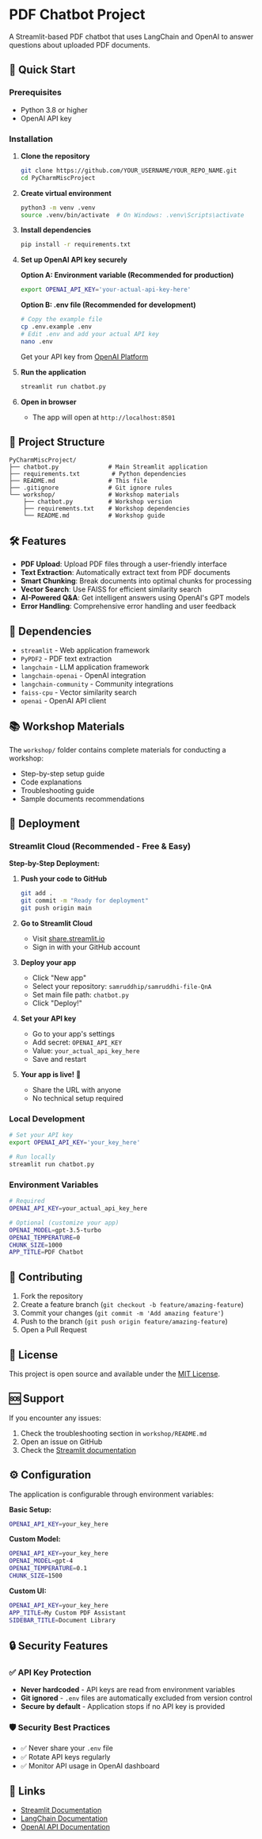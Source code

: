 # PDF Chatbot Project

A Streamlit-based PDF chatbot that uses LangChain and OpenAI to answer questions about uploaded PDF documents.

## 🚀 Quick Start

### Prerequisites
- Python 3.8 or higher
- OpenAI API key

### Installation

1. **Clone the repository**
   ```bash
   git clone https://github.com/YOUR_USERNAME/YOUR_REPO_NAME.git
   cd PyCharmMiscProject
   ```

2. **Create virtual environment**
   ```bash
   python3 -m venv .venv
   source .venv/bin/activate  # On Windows: .venv\Scripts\activate
   ```

3. **Install dependencies**
   ```bash
   pip install -r requirements.txt
   ```

4. **Set up OpenAI API key securely**
   
   **Option A: Environment variable (Recommended for production)**
   ```bash
   export OPENAI_API_KEY='your-actual-api-key-here'
   ```
   
   **Option B: .env file (Recommended for development)**
   ```bash
   # Copy the example file
   cp .env.example .env
   # Edit .env and add your actual API key
   nano .env
   ```
   
   Get your API key from [OpenAI Platform](https://platform.openai.com/)

5. **Run the application**
   ```bash
   streamlit run chatbot.py
   ```

6. **Open in browser**
   - The app will open at `http://localhost:8501`

## 📁 Project Structure

```
PyCharmMiscProject/
├── chatbot.py              # Main Streamlit application
├── requirements.txt         # Python dependencies
├── README.md               # This file
├── .gitignore              # Git ignore rules
└── workshop/               # Workshop materials
    ├── chatbot.py          # Workshop version
    ├── requirements.txt    # Workshop dependencies
    └── README.md           # Workshop guide
```

## 🛠️ Features

- **PDF Upload**: Upload PDF files through a user-friendly interface
- **Text Extraction**: Automatically extract text from PDF documents
- **Smart Chunking**: Break documents into optimal chunks for processing
- **Vector Search**: Use FAISS for efficient similarity search
- **AI-Powered Q&A**: Get intelligent answers using OpenAI's GPT models
- **Error Handling**: Comprehensive error handling and user feedback

## 🔧 Dependencies

- `streamlit` - Web application framework
- `PyPDF2` - PDF text extraction
- `langchain` - LLM application framework
- `langchain-openai` - OpenAI integration
- `langchain-community` - Community integrations
- `faiss-cpu` - Vector similarity search
- `openai` - OpenAI API client

## 📚 Workshop Materials

The `workshop/` folder contains complete materials for conducting a workshop:
- Step-by-step setup guide
- Code explanations
- Troubleshooting guide
- Sample documents recommendations

## 🚀 Deployment

### Streamlit Cloud (Recommended - Free & Easy)

**Step-by-Step Deployment:**

1. **Push your code to GitHub**
   ```bash
   git add .
   git commit -m "Ready for deployment"
   git push origin main
   ```

2. **Go to Streamlit Cloud**
   - Visit [share.streamlit.io](https://share.streamlit.io)
   - Sign in with your GitHub account

3. **Deploy your app**
   - Click "New app"
   - Select your repository: `samruddhip/samruddhi-file-QnA`
   - Set main file path: `chatbot.py`
   - Click "Deploy!"

4. **Set your API key**
   - Go to your app's settings
   - Add secret: `OPENAI_API_KEY`
   - Value: `your_actual_api_key_here`
   - Save and restart

5. **Your app is live!** 🎉
   - Share the URL with anyone
   - No technical setup required

### Local Development
```bash
# Set your API key
export OPENAI_API_KEY='your_key_here'

# Run locally
streamlit run chatbot.py
```

### Environment Variables
```bash
# Required
OPENAI_API_KEY=your_actual_api_key_here

# Optional (customize your app)
OPENAI_MODEL=gpt-3.5-turbo
OPENAI_TEMPERATURE=0
CHUNK_SIZE=1000
APP_TITLE=PDF Chatbot
```

## 🤝 Contributing

1. Fork the repository
2. Create a feature branch (`git checkout -b feature/amazing-feature`)
3. Commit your changes (`git commit -m 'Add amazing feature'`)
4. Push to the branch (`git push origin feature/amazing-feature`)
5. Open a Pull Request

## 📝 License

This project is open source and available under the [MIT License](LICENSE).

## 🆘 Support

If you encounter any issues:
1. Check the troubleshooting section in `workshop/README.md`
2. Open an issue on GitHub
3. Check the [Streamlit documentation](https://docs.streamlit.io/)

## ⚙️ Configuration

The application is configurable through environment variables:

**Basic Setup:**
```bash
OPENAI_API_KEY=your_key_here
```

**Custom Model:**
```bash
OPENAI_API_KEY=your_key_here
OPENAI_MODEL=gpt-4
OPENAI_TEMPERATURE=0.1
CHUNK_SIZE=1500
```

**Custom UI:**
```bash
OPENAI_API_KEY=your_key_here
APP_TITLE=My Custom PDF Assistant
SIDEBAR_TITLE=Document Library
```

## 🔒 Security Features

### ✅ API Key Protection
- **Never hardcoded** - API keys are read from environment variables
- **Git ignored** - `.env` files are automatically excluded from version control
- **Secure by default** - Application stops if no API key is provided

### 🛡️ Security Best Practices
- ✅ Never share your `.env` file
- ✅ Rotate API keys regularly
- ✅ Monitor API usage in OpenAI dashboard

## 🔗 Links

- [Streamlit Documentation](https://docs.streamlit.io/)
- [LangChain Documentation](https://python.langchain.com/)
- [OpenAI API Documentation](https://platform.openai.com/docs)